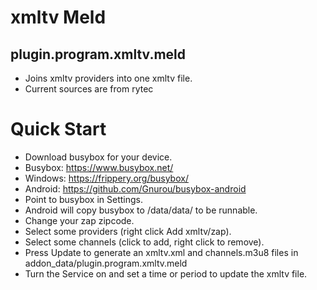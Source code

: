 # xmltv Meld

## plugin.program.xmltv.meld

* Joins xmltv providers into one xmltv file.
* Current sources are from rytec

# Quick Start
* Download busybox for your device. 
* Busybox: https://www.busybox.net/ 
* Windows: https://frippery.org/busybox/ 
* Android: https://github.com/Gnurou/busybox-android
* Point to busybox in Settings.
* Android will copy busybox to /data/data/ to be runnable.
* Change your zap zipcode.
* Select some providers (right click Add xmltv/zap).
* Select some channels (click to add, right click to remove).
* Press Update to generate an xmltv.xml and channels.m3u8 files in addon_data/plugin.program.xmltv.meld
* Turn the Service on and set a time or period to update the xmltv file.
